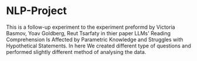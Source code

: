 # NLP-Project

This is a follow-up experiment to the experiment preformd by Victoria Basmov, Yoav Goldberg, Reut Tsarfaty in thier paper LLMs' Reading Comprehension Is Affected by Parametric Knowledge and Struggles with Hypothetical Statements.
In here We created different type of questions and performed slightly different method of analysing the data.
